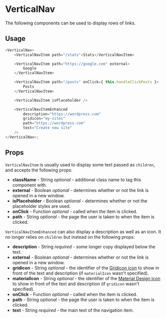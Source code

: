 # VerticalNav

The following components can be used to display rows of links.

## Usage

```js
<VerticalNav>
	<VerticalNavItem path="/stats">Stats</VerticalNavItem>

	<VerticalNavItem path="https://google.com" external>
		Google
	</VerticalNavItem>

	<VerticalNavItem path="/posts" onClick={ this.handleClickPosts }>
		Posts
	</VerticalNavItem>

	<VerticalNavItem isPlaceholder />

	<VerticalNavItemEnhanced
		description="https://wordpress.com"
		gridicon="my-sites"
		path="https://wordpress.com"
		text="Create new site"
	/>
</VerticalNav>;
```

## Props

`VerticalNavItem` is usually used to display some text passed as `children`, and accepts the following props:

- **className** - String _optional_ - additional class name to tag this component with.
- **external** - Boolean _optional_ - determines whether or not the link is opened in a new window.
- **isPlaceholder** - Boolean _optional_ - determines whether or not the placeholder styles are used.
- **onClick** - Function _optional_ - called when the item is clicked.
- **path** - String _optional_ - the page the user is taken to when the item is clicked.

`VerticalNavItemEnhanced` can also display a description as well as an icon. It no longer relies on `children` but
instead on the following props:

- **description** - String _required_ - some longer copy displayed below the text.
- **external** - Boolean _optional_ - determines whether or not the link is opened in a new window.
- **gridicon** - String _optional_ - the identifier of the [Gridicon icon](../../../docs/icons.md) to show in front of the text and description (if `materialIcon` wasn't specified).
- **materialIcon** - String _optional_ - the identifier of the [Material Design icon](../../../packages/material-design-icons/README.md) to show in front of the text and description (if `gridicon` wasn't specified).
- **onClick** - Function _optional_ - called when the item is clicked.
- **path** - String _optional_ - the page the user is taken to when the item is clicked.
- **text** - String _required_ - the main text of the navigation item.
